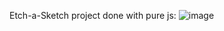 Etch-a-Sketch project done with pure js:
![image](https://github.com/user-attachments/assets/3a487e91-82f4-4f5a-be1a-e1bd8745bb69)
